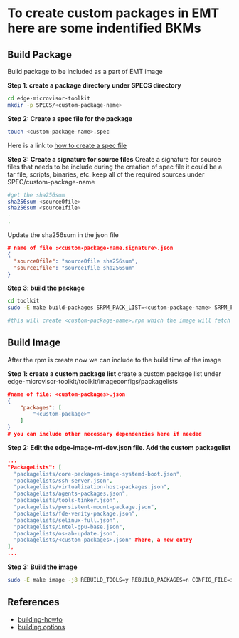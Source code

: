 # To create custom packages in EMT here are some indentified BKMs

## Build Package 

Build package to be included as a part of EMT image 

**Step 1: create a package directory under SPECS directory**
```bash
cd edge-microvisor-toolkit
mkdir -p SPECS/<custom-package-name>
```
**Step 2: Create a spec file for the package**
```bash
touch <custom-package-name>.spec 
```
Here is a link to [how to create a spec file](https://www.redhat.com/en/blog/create-rpm-package)

**Step 3: Create a signature for source files**
Create a signature for source files that needs to be include during the creation of spec file 
it could be a tar file, scripts, binaries, etc. keep all of the required sources under 
SPEC/custom-package-name
```bash 
#get the sha256sum 
sha256sum <source0file>
sha256sum <source1file>
.
.
```
Update the sha256sum in the json file
```json
# name of file :<custom-package-name.signature>.json
{
  "source0file": "source0file sha256sum",
  "source1file": "source1file sha256sum"
}
```

**Step 3: build the package**
```bash 
cd toolkit
sudo -E make build-packages SRPM_PACK_LIST=<custom-package-name> SRPM_FILE_SIGNATURE_HANDLING=update

#this will create <custom-package-name>.rpm which the image will fetch during the build 
```

## Build Image 

After the rpm is create now we can include to the build time of the image 

**Step 1: create a custom package list**
create a custom package list under edge-microvisor-toolkit/toolkit/imageconfigs/packagelists
```json
#name of file: <custom-packages>.json
{
    "packages": [
        "<custom-package>"
    ]
}
# you can include other necessary dependencies here if needed
```
**Step 2: Edit the edge-image-mf-dev.json file. Add the custom packagelist**
```json
...
"PackageLists": [
  "packagelists/core-packages-image-systemd-boot.json",
  "packagelists/ssh-server.json",
  "packagelists/virtualization-host-packages.json",
  "packagelists/agents-packages.json",
  "packagelists/tools-tinker.json",
  "packagelists/persistent-mount-package.json",
  "packagelists/fde-verity-package.json",
  "packagelists/selinux-full.json",
  "packagelists/intel-gpu-base.json",
  "packagelists/os-ab-update.json",
  "packagelists/<custom-packages>.json" #here, a new entry
],
...
```
**Step 3: Build the image**
```bash
sudo -E make image -j8 REBUILD_TOOLS=y REBUILD_PACKAGES=n CONFIG_FILE=imageconfigs/edge-image-mf-dev.json
```

## References
- [building-howto](https://github.com/open-edge-platform/edge-microvisor-toolkit/blob/3.0/docs/developer-guide/get-started/building-howto.md#example-2-adding-a-new-rpm-package)
- [building options](https://github.com/open-edge-platform/edge-microvisor-toolkit/blob/3.0/toolkit/docs/building/building.md)